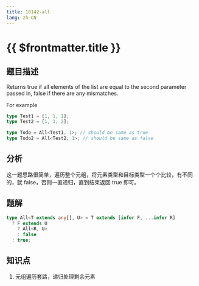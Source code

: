 ```yaml
---
title: 18142-all
lang: zh-CN
---
```


# {{ $frontmatter.title }}

## 题目描述

Returns true if all elements of the list are equal to the second parameter passed in, false if there are any mismatches.

For example

```ts
type Test1 = [1, 1, 1];
type Test2 = [1, 1, 2];

type Todo = All<Test1, 1>; // should be same as true
type Todo2 = All<Test2, 1>; // should be same as false
```

## 分析

这一题思路很简单，遍历整个元组，将元素类型和目标类型一个个比较，有不同的，就 false，否则一直递归，直到结束返回 true 即可。

## 题解

```ts
type All<T extends any[], U> = T extends [infer F, ...infer R]
  ? F extends U
    ? All<R, U>
    : false
  : true;
```

## 知识点

1. 元组遍历套路，递归处理剩余元素
